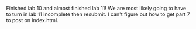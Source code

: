 Finished lab 10 and almost finished lab 11! We are most likely going to have to turn in lab 11 incomplete then resubmit. I can't figure out how to get part 7 to post on index.html.